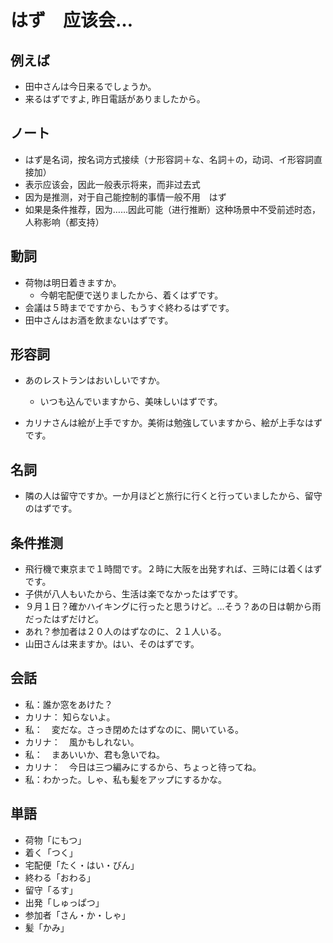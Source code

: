 # はず　应该会…

## 例えば

- 田中さんは今日来るでしょうか。
- 来るはずですよ, 昨日電話がありましたから。

## ノート

- はず是名词，按名词方式接续（ナ形容詞＋な、名詞＋の，动词、イ形容詞直接加）
- 表示应该会，因此一般表示将来，而非过去式
- 因为是推测，对于自己能控制的事情一般不用　はず
- 如果是条件推荐，因为……因此可能（进行推断）这种场景中不受前述时态，人称影响（都支持）

## 動詞

- 荷物は明日着きますか。
  - 今朝宅配便で送りましたから、着くはずです。
- 会議は５時までですから、もうすぐ終わるはずです。
- 田中さんはお酒を飲まないはずです。

## 形容詞

- あのレストランはおいしいですか。
  - いつも込んでいますから、美味しいはずです。

- カリナさんは絵が上手ですか。美術は勉強していますから、絵が上手なはずです。

## 名詞

- 隣の人は留守ですか。一か月ほどと旅行に行くと行っていましたから、留守のはずです。

## 条件推测

- 飛行機で東京まで１時間です。２時に大阪を出発すれば、三時には着くはずです。
- 子供が八人もいたから、生活は楽でなかったはずです。
- ９月１日？確かハイキングに行ったと思うけど。…そう？あの日は朝から雨だったはずだけど。
- あれ？参加者は２０人のはずなのに、２１人いる。
- 山田さんは来ますか。はい、そのはずです。

## 会話

- 私：誰か窓をあけた？
- カリナ： 知らないよ。
- 私：　変だな。さっき閉めたはずなのに、開いている。
- カリナ：　風かもしれない。
- 私：　まあいいか、君も急いでね。
- カリナ：　今日は三つ編みにするから、ちょっと待ってね。
- 私：わかった。しゃ、私も髪をアップにするかな。

## 単語

- 荷物「にもつ」
- 着く「つく」
- 宅配便「たく・はい・びん」
- 終わる「おわる」
- 留守「るす」
- 出発「しゅっぱつ」
- 参加者「さん・か・しゃ」
- 髪「かみ」
